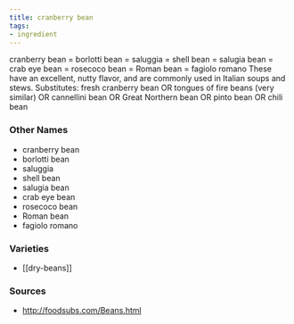 ```yaml
---
title: cranberry bean
tags:
- ingredient
---
```

cranberry bean = borlotti bean = saluggia = shell bean = salugia bean = crab eye bean = rosecoco bean = Roman bean = fagiolo romano These have an excellent, nutty flavor, and are commonly used in Italian soups and stews. Substitutes: fresh cranberry bean OR tongues of fire beans (very similar) OR cannellini bean OR Great Northern bean OR pinto bean OR chili bean

### Other Names

* cranberry bean
* borlotti bean
* saluggia
* shell bean
* salugia bean
* crab eye bean
* rosecoco bean
* Roman bean
* fagiolo romano

### Varieties

* [[dry-beans]]

### Sources
* http://foodsubs.com/Beans.html
